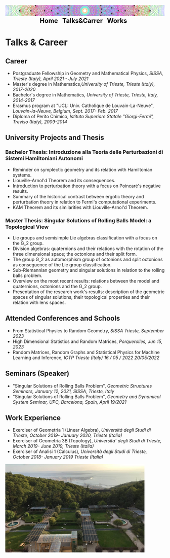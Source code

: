 
<img  src="assets/Lie_groups4.png" />

<!-- DEFINE THE STYLE OF THE WEBSITE MENU  -->


<head>
    <meta charset="UTF-8">
    <meta name="viewport" content="width=device-width, initial-scale=1.0">
    <title>Menu Example</title>
    <style>
        /* Optional: Some basic styling for demonstration */
        .menu-container {
            text-align: center; /* Center the menu */
        }
        nav ul {
            list-style-type: none;
            margin: 0;
            padding: 0;
            display: inline-block; /* Make the menu display inline-block */
        }
        nav li {
            display: inline;
            margin-right: 10px;
        }
        nav a {
            text-decoration: none;
            color: #000; /* Black text color */
            font-weight: bold;
            font-size: 20px; 
        }
    </style>
</head>
<body>

<div class="menu-container">
    <nav>
        <ul>
            <li><a href="https://aleetamai.github.io">Home</a></li>
            <li><a href="https://aleetamai.github.io/talks&carrer">Talks&Carrer</a></li>
            <li><a href="https://aleetamai.github.io/works">Works</a></li>
        </ul>
    </nav>
</div>
</body>


<!-- MAIN  -->


# Talks & Career 

## Career
- Postgraduate Fellowship in Geometry and Mathematical Physics, _SISSA, Trieste (Italy), April 2021 - July 2021_
- Master's degree in Mathematics,_University of Trieste, Trieste (Italy), 2017-2020_
- Bachelor's degree in Mathematics, _University of Trieste, Trieste, Italy, 2014-2017_
- Erasmus program at "UCL: Univ. Catholique de Louvain-La-Neuve", _Louvain-la-Neuve, Belgium, Sept. 2017- Feb. 2017_
- Diploma of Perito Chimico, _Istituto Superiore Statale "Giorgi-Fermi", Treviso (Italy), 2009-2014_

## University Projects and Thesis

### Bachelor Thesis: Introduzione alla Teoria delle Perturbazioni di Sistemi Hamiltoniani Autonomi
- Reminder on symplectic geometry and its relation with Hamiltonian systems.
- Liouville-Arnol'd Theorem and its consequences.
- Introduction to perturbation theory with a focus on Poincaré's negative results.
- Summary of the historical contrast between ergotic theory and perturbation theory in relation to Fermi's computational experiments.
- KAM Theorem and its similarities with Liouville-Arnol'd Theorem.

### Master Thesis: Singular Solutions of Rolling Balls Model: a Topological View
- Lie groups and semisimple Lie algebras classification with a focus on the G_2 group.
- Division algebras: quaternions and their relations with the rotation of the three dimensional space; the octonions and their split form.
- The group G_2 as automorphism group of octonions and split octonions as conseguence of the Lie group classification.
- Sub-Riemannian geometry and singular solutions in relation to the rolling balls problem.
- Overview on the most recent results: relations between the model and quaternions, octonions and the G_2 group.
- Presentation of the research work's results: description of the geometric spaces of singular solutions, their topological properties and their relation with lens spaces.

## Attended Conferences and Schools
- From Statistical Physics to Random Geometry, _SISSA Trieste, September 2023_
- High Dimensional Statistics and Random Matrices, _Porquerolles, Jun 15, 2023_
- Random Matrices, Random Graphs and Statistical Physics for Machine Learning and Inference, _ICTP Trieste (Italy) 16 / 05 / 2022 20/05/2022_

## Seminars (Speaker)
- "Singular Solutions of Rolling Balls Problem", _Geometric Structures Seminars, January 12, 2021, SISSA, Trieste, Italy_
- "Singular Solutions of Rolling Balls Problem", _Geometry and Dynamical System Seminar, UPC, Barcelona, Spain, April 19/2021_

## Work Experience
- Exerciser of Geometria 1 (Linear Algebra), _Università degli Studi di Trieste, October 2019- January 2020, Trieste (Italia)_
- Exerciser of Geometria 3B (Topology), _Universita' degli Studi di Trieste, March 2019- June 2019, Trieste (Italia)_
- Exerciser of Analisi 1 (Calculus), _Università degli Studi di Trieste, October 2018- January 2019 Trieste (Italia)_



 <img align="center" width="440" src="assets/Sfondo.jpg" />



